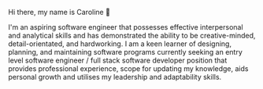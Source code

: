 Hi there, my name is Caroline 👋

I'm an aspiring software engineer that possesses effective interpersonal and analytical skills and has demonstrated the ability 
to be creative-minded, detail-orientated, and hardworking. I am a keen learner of designing, planning, and maintaining
software programs currently seeking an entry level software engineer / full stack software developer position that
provides professional experience, scope for updating my knowledge, aids personal growth and utilises my leadership and 
adaptability skills.
